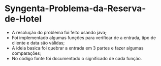 # Syngenta-Problema-da-Reserva-de-Hotel

* A resolução do problema foi feito usando java;
* Foi implementado algumas funções para verificar de a entrada, tipo de cliente e data são válidas;
* A ideia basica foi quebrar a entrada em 3 partes e fazer algumas comparações; 
* No código fonte foi documentado o significado de cada função.
